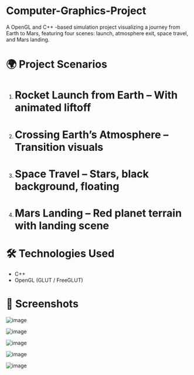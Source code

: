 # Computer-Graphics-Project
A OpenGL and C++ -based simulation project visualizing a journey from Earth to Mars, featuring four scenes: launch, atmosphere exit, space travel, and Mars landing.

# 🌍 Project Scenarios

1. # Rocket Launch from Earth – With animated liftoff
2. # Crossing Earth’s Atmosphere – Transition visuals
3. # Space Travel – Stars, black background, floating
4. #  Mars Landing – Red planet terrain with landing scene

# 🛠 Technologies Used

- C++
- OpenGL (GLUT / FreeGLUT)

# 📸 Screenshots
![image](https://github.com/user-attachments/assets/8f2a09fb-b74a-4d6e-9b19-2489acfe1df3)

![image](https://github.com/user-attachments/assets/5e5d7425-7079-463c-8742-514a9486d07d)

![image](https://github.com/user-attachments/assets/50ed3d2d-7f08-4ee3-a5e8-e84b88a2ffea)

![image](https://github.com/user-attachments/assets/ced1361e-decb-4d3e-a9ee-974b53a2bb78)

![image](https://github.com/user-attachments/assets/24f8e032-2aa5-4463-bde0-dc93e1a91ba9)
